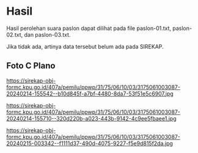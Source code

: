# Hasil

Hasil perolehan suara paslon dapat dilihat pada file paslon-01.txt, paslon-02.txt, dan paslon-03.txt.

Jika tidak ada, artinya data tersebut belum ada pada SIREKAP.

## Foto C Plano

https://sirekap-obj-formc.kpu.go.id/407a/pemilu/ppwp/31/75/06/10/03/3175061003087-20240214-155542--b10d845f-a7bf-4480-8da7-53f51e5c6907.jpg

https://sirekap-obj-formc.kpu.go.id/407a/pemilu/ppwp/31/75/06/10/03/3175061003087-20240214-155710--320d220b-a023-443b-9142-4c9ee5fbaee1.jpg

https://sirekap-obj-formc.kpu.go.id/407a/pemilu/ppwp/31/75/06/10/03/3175061003087-20240215-003342--f1111d37-490d-4075-9227-f5e9d815f2da.jpg
